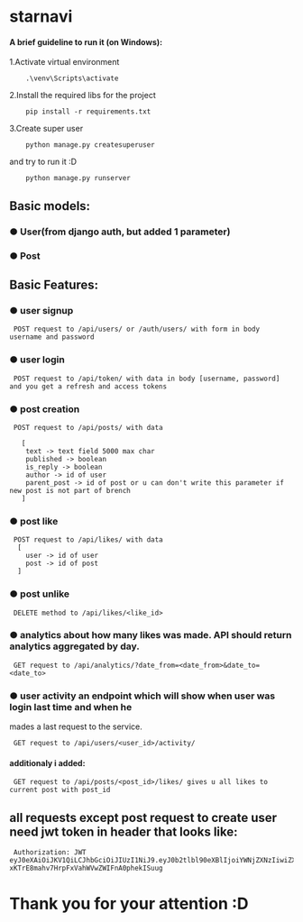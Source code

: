 # starnavi

#### A brief guideline to run it (on Windows):

 1.Activate virtual environment
```
    .\venv\Scripts\activate
```

 2.Install the required libs for the project
```
    pip install -r requirements.txt
```
 3.Create super user

```
    python manage.py createsuperuser
```
and try to run it :D

```
    python manage.py runserver
```

## Basic models:

### ● User(from django auth, but added 1 parameter) 
### ● Post 

## Basic Features:

### ● user signup
```
 POST request to /api/users/ or /auth/users/ with form in body username and password
```
### ● user login
```
 POST request to /api/token/ with data in body [username, password] and you get a refresh and access tokens
```
### ● post creation
```
 POST request to /api/posts/ with data 

   [
    text -> text field 5000 max char
    published -> boolean
    is_reply -> boolean
    author -> id of user
    parent_post -> id of post or u can don't write this parameter if new post is not part of brench
   ]
```
 
### ● post like
```
 POST request to /api/likes/ with data 
  [
    user -> id of user
    post -> id of post 
  ]
```
 
### ● post unlike
```
 DELETE method to /api/likes/<like_id>
```

### ● analytics about how many likes was made. API should return analytics aggregated by day.
```
 GET request to /api/analytics/?date_from=<date_from>&date_to=<date_to>
```

### ● user activity an endpoint which will show when user was login last time and when he
mades a last request to the service.

```
 GET request to /api/users/<user_id>/activity/
```

#### additionaly i added:

```
 GET request to /api/posts/<post_id>/likes/ gives u all likes to current post with post_id
```

## all requests except post request to create user need jwt token in header that looks like:

```
 Authorization: JWT eyJ0eXAiOiJKV1QiLCJhbGciOiJIUzI1NiJ9.eyJ0b2tlbl90eXBlIjoiYWNjZXNzIiwiZXhwIjoxNjU1OTEyOTkzLCJqdGkiOiJiZGQ5ZWQ4ZTE0ZTE0YTllYmExMTAzMTMwYjljNjFkZiIsInVzZXJfaWQiOjF9.ChuD-xKTrE8mahv7HrpFxVahWVwZWIFnA0phekISuug
```

# Thank you for your attention :D
